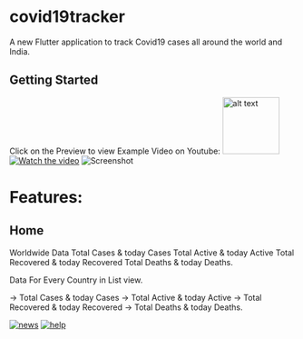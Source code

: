 # covid19tracker

A new Flutter application to track Covid19 cases all around the world and India.

## Getting Started

Click on the Preview to view Example Video on Youtube:
<img src="https://i.ibb.co/4T605CM/home.png" alt="alt text" width="100" height="100">
[![Watch the video](https://img.youtube.com/vi/lRlH9nVWusg/maxresdefault.jpg)](https://youtu.be/lRlH9nVWusg)
![Screenshot](https://i.ibb.co/4T605CM/home.png)
# Features:
## Home
Worldwide Data
Total Cases & today Cases
Total Active & today Active
Total Recovered & today Recovered
Total Deaths & today Deaths.

Data For Every Country in List view. 

-> Total Cases & today Cases
-> Total Active & today Active
-> Total Recovered & today Recovered
-> Total Deaths & today Deaths.

<a href="https://ibb.co/PxZ0WNP"><img src="https://i.ibb.co/PxZ0WNP/news.png" alt="news" border="0"></a> <a href="https://ibb.co/L11H5hG"><img src="https://i.ibb.co/L11H5hG/help.png" alt="help" border="0"></a>

